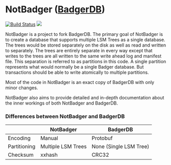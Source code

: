 # NotBadger ([BadgerDB](https://github.com/dgraph-io/badger))

[![Build Status](https://travis-ci.com/elliotcourant/notbadger.svg?branch=master)](https://travis-ci.com/elliotcourant/notbadger)
[![](https://godoc.org/github.com/elliotcourant/notbadger?status.svg)](http://godoc.org/github.com/elliotcourant/notbadger)


NotBadger is a project to fork BadgerDB. The primary goal of NotBadger is to create a database that
supports multiple LSM Trees as a single database. The trees would be stored separately on the disk
as well as read and written to separately. The trees are entirely separate in every way except that
writes to the trees are all written to the same write ahead log and manifest file. 
This separation is referred to as partitions in this code. A single partition represents what would
normally be a single Badger database. But transactions should be able to write atomically to
multiple partitions.

Most of the code in NotBadger is an exact copy of BadgerDB with only minor changes.

NotBadger also aims to provide detailed and in-depth documentation about the inner workings of both
NotBadger and BadgerDB.

### Differences between NotBadger and BadgerDB

|              | NotBadger          | BadgerDB               |
|--------------|--------------------|------------------------|
| Encoding     | Manual             | Protobuf               |
| Partitioning | Multiple LSM Trees | None (Single LSM Tree) |
| Checksum     | xxhash             | CRC32                  |